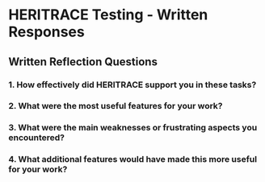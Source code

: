 # HERITRACE Testing - Written Responses

## Written Reflection Questions

### 1. How effectively did HERITRACE support you in these tasks?




### 2. What were the most useful features for your work?




### 3. What were the main weaknesses or frustrating aspects you encountered?




### 4. What additional features would have made this more useful for your work?